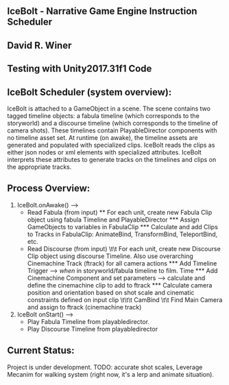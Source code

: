 IceBolt - Narrative Game Engine Instruction Scheduler
---

David R. Winer
---

Testing with Unity2017.31f1 Code
---


IceBolt Scheduler (system overview):
---

IceBolt is attached to a GameObject in a scene. The scene contains two tagged timeline objects: a fabula timeline (which corresponds to the storyworld) and a discourse timeline (which corresponds to the timeline of camera shots). These timelines contain PlayableDirector components with no timeline asset set.
At runtime (on awake), the timeline assets are generated and populated with specialized clips. IceBolt reads the clips as either json nodes or xml elements with specialized attributes. IceBolt interprets these attributes to generate tracks on the timelines and clips on the appropriate tracks.


Process Overview:
---

1. IceBolt.onAwake() --> 
	* Read Fabula (from input)
		** For each unit, create new Fabula Clip object using fabula Timeline and PlayableDirector
			*** Assign GameObjects to variables in FabulaClip
			*** Calculate and add Clips to Tracks in FabulaClip: AnimateBind, TransformBind, TeleportBind, etc. 
	* Read Discourse (from input)
		\t\t For each unit, create new Discourse Clip object using discourse Timeline. Also use overarching Cinemachine Track (ftrack) for all camera actions
			*** Add Timeline Trigger --> _when_ in storyworld/fabula timeline to film. Time 
			*** Add Cinemachine Component and set parameters --> calculate and define the cinemachine clip to add to ftrack
			*** Calculate camera position and orientation based on shot scale and cinematic constraints defined on input clip
			\t\t\t CamBind
		\t\t Find Main Camera and assign to ftrack (cinemachine track)
2. IceBolt onStart() -->
	* Play Fabula Timeline from playabledirector.
	* Play Discourse Timeline from playabledirector


Current Status:
---

Project is under development. TODO: accurate shot scales, Leverage Mecanim for walking system (right now, it's a lerp and animate situation).
